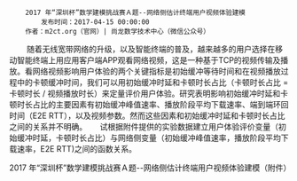 		2017 年“深圳杯”数学建模挑战赛Ａ题--网络侧估计终端用户视频体验建模
			发布时间：2017-04-15 00:00:00
		作者：m2ct.org（官网）| 尚龙数学技术中心（微信公众号）
   
    
    随着无线宽带网络的升级，以及智能终端的普及，越来越多的用户选择在移动智能终端上用应用客户端APP观看网络视频，这是一种基于TCP的视频传输及播放。看网络视频影响用户体验的两个关键指标是初始缓冲等待时间和在视频播放过程中的卡顿缓冲时间，我们可以用初始缓冲时延和卡顿时长占比（卡顿时长占比 = 卡顿时长 / 视频播放时长）来定量评价用户体验。研究表明影响初始缓冲时延和卡顿时长占比的主要因素有初始缓冲峰值速率、播放阶段平均下载速率、端到端环回时间（E2E RTT），以及视频参数。然而这些因素和初始缓冲时延和卡顿时长占比之间的关系并不明确。
     
    试根据附件提供的实验数据建立用户体验评价变量（初始缓冲时延，卡顿时长占比）与网络侧变量（初始缓冲峰值速率，播放阶段平均下载速率，E2E RTT)之间的函数关系。

2017 年“深圳杯”数学建模挑战赛Ａ题--网络侧估计终端用户视频体验建模（附件）

